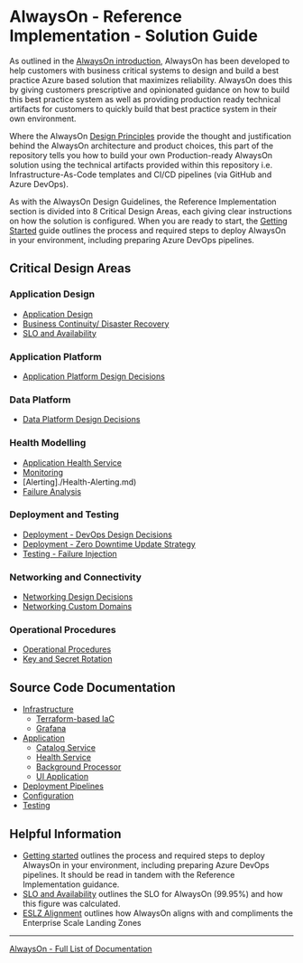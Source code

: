 # AlwaysOn - Reference Implementation - Solution Guide

As outlined in the [AlwaysOn introduction](../introduction/README.md), AlwaysOn has been developed to help customers with business critical systems to design and build a best practice Azure based solution that maximizes reliability. AlwaysOn does this by giving customers prescriptive and opinionated guidance on how to build this best practice system as well as providing production ready technical artifacts for customers to quickly build that best practice system in their own environment.

Where the AlwaysOn [Design Principles](https://github.com/Azure/AlwaysOn/tree/main/docs/design-guidelines/Principles.md) provide the thought and justification behind the AlwaysOn architecture and product choices, this part of the repository tells you how to build your own Production-ready AlwaysOn solution using the technical artifacts provided within this repository i.e. Infrastructure-As-Code templates and CI/CD pipelines (via GitHub and Azure DevOps).

As with the AlwaysOn Design Guidelines, the Reference Implementation section is divided into 8 Critical Design Areas, each giving clear instructions on how the solution is configured.  When you are ready to start, the [Getting Started](./Getting-Started.md) guide outlines the process and required steps to deploy AlwaysOn in your environment, including preparing Azure DevOps pipelines.

## Critical Design Areas

### Application Design

- [Application Design](./AppDesign-Application-Design.md)
- [Business Continuity/ Disaster Recovery](./AppDesign-BCDR-Global.md)
- [SLO and Availability](./AppDesign-SLO-Availability.md)

### Application Platform

- [Application Platform Design Decisions](/src/infra/README.md)

### Data Platform

- [Data Platform Design Decisions](./DataPlatform-Design-Decisions.md)

### Health Modelling

- [Application Health Service](/src/app/AlwaysOn.HealthService/README.md)
- [Monitoring](./Health-Monitoring.md)
- [Alerting]./Health-Alerting.md)
- [Failure Analysis](./Health-Failure-Analysis.md)

### Deployment and Testing

- [Deployment - DevOps Design Decisions](./DeployAndTest-DevOps-Design-Decisions.md)
- [Deployment - Zero Downtime Update Strategy](./DeployAndTest-DevOps-Zero-Downtime-Update-Strategy.md)
- [Testing - Failure Injection](./DeployAndTest-Testing-FailureInjection.md)

### Networking and Connectivity

- [Networking Design Decisions](./Networking-Design-Decisions.md)
- [Networking Custom Domains](./Networking-Custom-Domains.md)

### Operational Procedures

- [Operational Procedures](OpProcedures-Operational-Procedures.md)
- [Key and Secret Rotation](OpProcedures-KeyRotation.md)

## Source Code Documentation

- [Infrastructure](/src/infra/README.md)
  - [Terraform-based IaC](/src/infra/workload/README.md)
  - [Grafana](/src/infra/monitoring/grafana/README.md)
- [Application](/src/app/README.md)
  - [Catalog Service](/src/app/AlwaysOn.Catalogservice/README.md)
  - [Health Service](/src/app/AlwaysOn.Healthservice/README.md)
  - [Background Processor](/src/app/AlwaysOn.BackgroundProcessor/README.md)
  - [UI Application](/src/app/AlwaysOn.UI/README.md)
- [Deployment Pipelines](/.ado/pipelines/README.md)
- [Configuration](/src/infra/README.md)
- [Testing](/src/testing/README.md)

## Helpful Information

- [Getting started](Getting-Started.md) outlines the process and required steps to deploy AlwaysOn in your environment, including preparing Azure DevOps pipelines. It should be read in tandem with the Reference Implementation guidance.
- [SLO and Availability](AppDesign-SLO-Availability.md) outlines the SLO for AlwaysOn (99.95%) and how this figure was calculated.
- [ESLZ Alignment](ESLZ-Alignment.md) outlines how AlwaysOn aligns with and compliments the Enterprise Scale Landing Zones

---

[AlwaysOn - Full List of Documentation](/docs/README.md)
